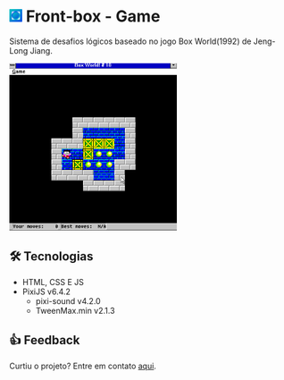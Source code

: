
# <img src="https://raw.githubusercontent.com/DevAndreAkira/front-box/master/img/favicon.png" alt="Icon" width="23" /> Front-box - Game

Sistema de desafios lógicos baseado no jogo Box World(1992) de Jeng-Long Jiang.

<img src="https://raw.githubusercontent.com/DevAndreAkira/front-box/master/img/10.png" alt="Box World(1992)" width="300" />


## 🛠 Tecnologias
- HTML, CSS E JS
- PixiJS v6.4.2
    - pixi-sound v4.2.0
    - TweenMax.min v2.1.3

## 👍 Feedback

Curtiu o projeto? Entre em contato [aqui](https://devandreakira.github.io/portfolio_devandreakira/contato).
